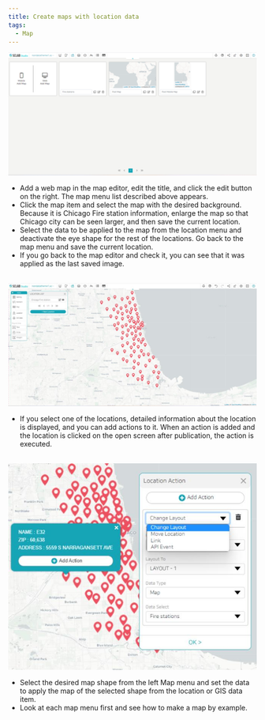 ```yaml
---
title: Create maps with location data
tags:
  - Map
---
```


![Create a web map](./48.png)
- Add a web map in the map editor, edit the title, and click the edit button on the right. The map menu list described above appears.
- Click the map item and select the map with the desired background. Because it is Chicago Fire station information, enlarge the map so that Chicago city can be seen larger, and then save the current location.
- Select the data to be applied to the map from the location menu and deactivate the eye shape for the rest of the locations. Go back to the map menu and save the current location.
- If you go back to the map editor and check it, you can see that it was applied as the last saved image.
<br/><br/>

![location is displayed](./49.jpg)
- If you select one of the locations, detailed information about the location is displayed, and you can add actions to it. When an action is added and the location is clicked on the open screen after publication, the action is executed.
<br/><br/>

![location action](./50.jpg)
- Select the desired map shape from the left Map menu and set the data to apply the map of the selected shape from the location or GIS data item.
- Look at each map menu first and see how to make a map by example.
<br/><br/>